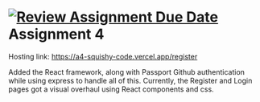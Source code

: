 [![Review Assignment Due Date](https://classroom.github.com/assets/deadline-readme-button-22041afd0340ce965d47ae6ef1cefeee28c7c493a6346c4f15d667ab976d596c.svg)](https://classroom.github.com/a/vxWRKI0Z)
Assignment 4
===

Hosting link: https://a4-squishy-code.vercel.app/register

Added the React framework, along with Passport Github authentication while using express to handle all of this. Currently, the Register and Login pages got a visual overhaul using React components and css.

